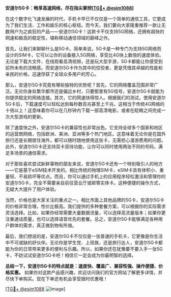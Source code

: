 **安道尔5G卡：畅享高速网络，尽在指尖掌控[[TG💪+ @esim1088](https://t.me/s/esim1088)]**

在这个数字化飞速发展的时代，手机卡早已不仅仅是一个简单的通信工具，它更成为了我们生活、工作和娱乐的核心枢纽。而今天，我们要向大家隆重推荐一款让无数用户为之疯狂的产品——安道尔5G卡！这款卡不仅支持5G网络，还拥有超快的网速和极高的稳定性，堪称移动通信领域的巅峰之作。

首先，让我们来聊聊什么是5G卡。简单来说，5G卡是一种专门为支持5G网络而设计的SIM卡，它可以让你的设备接入5G网络，享受比4G快上数倍的速度体验。无论是下载大文件、在线观看高清视频，还是玩大型手游，5G卡都能让你感受到前所未有的流畅感。而安道尔5G卡作为其中的佼佼者，更是凭借其卓越的性能和亲民的价格，迅速俘获了全球众多用户的芳心。

那么，安道尔5G卡究竟有哪些独特的优势呢？首先，它的网络覆盖范围非常广泛。无论你身处繁华都市还是偏远乡村，只要那里有5G信号，安道尔5G卡就能为你提供稳定的网络连接。其次，它的网速快得惊人。根据我们的测试，使用安道尔5G卡后，下载速度可以轻松达到每秒数百兆甚至上千兆，这相当于传统4G网络的十倍以上！这意味着你可以在几秒钟内下载一部高清电影，或者在眨眼之间完成一次大型游戏的更新。

除了速度快之外，安道尔5G卡的兼容性也非常出色。它支持全球多个国家和地区的运营商网络，包括欧洲、美洲、亚洲等多个热门地区。这意味着无论你是在国外旅行还是长期居住海外，都可以随时随地使用这张卡，无需担心漫游费用的问题。此外，安道尔5G卡还支持双卡双待功能，让你可以同时使用两张不同的号码，满足多场景的通信需求。

对于那些喜欢尝试新鲜事物的朋友来说，安道尔5G卡还有一个特别吸引人的地方——它是基于eSIM技术开发的。相比传统的物理SIM卡，eSIM卡具有体积小、重量轻、不易损坏等优点。而且，你可以通过手机上的应用程序轻松激活和管理你的安道尔5G卡，完全不需要亲自前往营业厅或邮寄实体卡。这种便捷的操作方式，无疑大大提升了用户体验。

当然，价格也是大家关注的重点之一。相比市面上其他品牌的5G卡，安道尔5G卡的价格非常合理，性价比极高。我们提供的多种套餐方案，可以根据你的实际需求灵活选择。比如，如果你经常需要大量数据流量，可以选择高流量版本；如果你更注重通话质量，也可以选择语音优先的套餐。总之，安道尔5G卡能够满足各种用户群体的需求，真正做到物有所值。

最后，我们想说的是，安道尔5G卡不仅仅是一张普通的手机卡，它更像是你生活中不可或缺的好伙伴。无论你是学生党、上班族，还是旅行达人，安道尔5G卡都能为你的日常带来更多的便利与乐趣。所以，如果你还在犹豫要不要入手一张5G卡，不妨试试安道尔5G卡吧！相信它一定会成为你最明智的选择。

**总结一下，安道尔5G卡的特点就是：速度快、覆盖广、兼容性强、操作便捷、价格实惠。** 如果你对这款产品感兴趣，欢迎访问我们的官方网站了解更多详情，并尽快下单购买。现在下单还有机会享受限时优惠哦！

[[TG💪+ @esim1088](https://t.me/s/esim1088) ![Image](https://i.postimg.cc/4NQfJmqS/Snipaste-2025-05-13-00-14-12.png)]